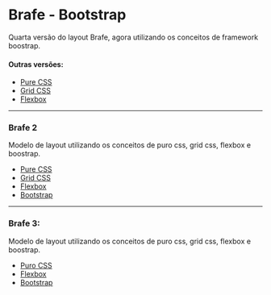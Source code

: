 # Brafe - Bootstrap

Quarta versão do layout Brafe, agora utilizando os conceitos de framework boostrap.

#### Outras versões:

* [Pure CSS](https://github.com/taisesoares/brafe-pure-css)
* [Grid CSS](https://github.com/taisesoares/brafe-grid-css)
* [Flexbox](https://github.com/taisesoares/brafe-flexbox)

<hr>

### Brafe 2

Modelo de layout utilizando os conceitos de puro css, grid css, flexbox e boostrap.

* [Pure CSS](https://github.com/taisesoares/brafe-2-pure-css)
* [Grid CSS](https://github.com/taisesoares/brafe-2-pure-css)
* [Flexbox](https://github.com/taisesoares/brafe-2-flexbox)
* [Bootstrap](https://github.com/taisesoares/brafe-2-bootstrap)

<hr>

### Brafe 3:

Modelo de layout utilizando os conceitos de puro css, grid css, flexbox e boostrap.

* [Puro CSS](https://github.com/taisesoares/brafe-3-pure-css)
* [Flexbox](https://github.com/taisesoares/brafe-3-flexbox)
* [Bootstrap](https://github.com/taisesoares/brafe-3-bootstrap)
